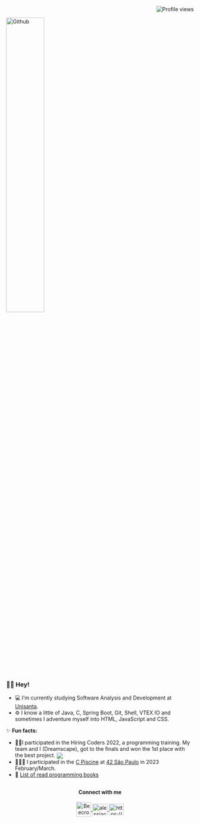 <p align="right"> <img src="https://komarev.com/ghpvc/?username=AleehSophia&color=blueviolet" alt="Profile views" /> </p>

<img width="45%" alt="Github" src="https://i.pinimg.com/originals/19/b2/8c/19b28c8372aaec65623f7ee7332e74be.gif" />

### ✌🏻 Hey! 

- 💻 I’m currently studying Software Analysis and Development at <a href="https://www.instagram.com/unisanta_oficial/">Unisanta</a>.
- ⚙️ I know a little of Java, C, Spring Boot, Git, Shell, VTEX IO and sometimes I adventure myself into HTML, JavaScript and CSS.

✨ **Fun facts:** 
- 👩‍💻I participated in the Hiring Coders 2022, a programming training. My team and I (Dreamscape), got to the finals and won the 1st place with the best project. 
<a href="https://www.linkedin.com/pulse/como-um-programa-de-capacita%25C3%25A7%25C3%25A3o-causa-impacto-na-do-souza-santos/?trackingId=utvmEOV07yW4coHhTNgB%2Fw%3D%3D" target="_blank"><img align="center" src="https://img.shields.io/badge/-Click-blueviolet" /> </a><br>
- 🏊🏻‍♀️ I participated in the <a href="https://github.com/AleehSophia/42SP-piscine">C Piscine</a> at <a href="https://www.42sp.org.br/">42 São Paulo</a> in 2023 February/March.
- 📖 <a href="https://github.com/AleehSophia/technical-books">List of read programming books</a>

<!--
<br>
<br>
<div align="center">
  <div align="center">
    <a href="https://github.com/AleehSophia">
    <img decoding="async" loading="lazy" height="170em" src="https://github-readme-stats-74zg.vercel.app/api?username=AleehSophia&show_icons=true&theme=onedark&include_all_commits=true&count_private=true"/>
    <img height="170em" src="https://github-readme-stats-74zg.vercel.app/api/top-langs/?username=AleehSophia&layout=compact&langs_count=10&theme=onedark"/>
  </div>
   <div style="display: inline_block"><br>
    <img align="center" alt="ale-Java" height="60" width="80" src="https://cdn.jsdelivr.net/gh/devicons/devicon/icons/java/java-original-wordmark.svg" />
     <img align="center" alt="ale-c" height="50" width="80" src="https://cdn.jsdelivr.net/gh/devicons/devicon/icons/c/c-original.svg" />
     <img align="center" alt="ale-Spring" height="60" width="80" src="https://cdn.jsdelivr.net/gh/devicons/devicon/icons/spring/spring-original-wordmark.svg" />  
     <img align="center" alt="ale-Git" height="45" width="80" src="https://cdn.jsdelivr.net/gh/devicons/devicon/icons/git/git-original.svg" />
    <img align="center" alt="ale-vtex" height="60" width="80" src="https://cdn.jsdelivr.net/gh/devicons/devicon/icons/linux/linux-original.svg" />
     <img align="center" alt="ale-vtex" height="60" width="80" src="https://user-images.githubusercontent.com/104858887/183300217-6a364880-ce71-4d4b-8ac5-50011c718542.svg" />
  </div>
</div>
-->

##
<div align="center">
  <h4>Connect with me </h4>
  <a href="https://www.beecrowd.com.br/judge/pt/profile/609833" target="blank">
   <img align="center" src="https://www.beecrowd.com.br/judge/favicon.ico?1635097036" alt="Beecrowd-Alessia-Casado" height="40" width="40" />
  </a>
  <a href="https://www.leetcode.com/alessiacasado" target="blank">
   <img align="center" src="https://raw.githubusercontent.com/rahuldkjain/github-profile-readme-generator/master/src/images/icons/Social/leet-code.svg" alt="alessiacasado" height="30" width="40" />
  </a>
  <a href="https://linkedin.com/in//alessia-casado/" target="blank">
    <img align="center" src="https://raw.githubusercontent.com/rahuldkjain/github-profile-readme-generator/master/src/images/icons/Social/linked-in-alt.svg" alt="https://www.linkedin.com/in/alessia-casado/" height="30" width="40" />
  </a>
</div>
  
## 

<!--
![Snake animation](https://github.com/AleehSophia/AleehSophia/blob/output/github-contribution-grid-snake.svg)  
-->
